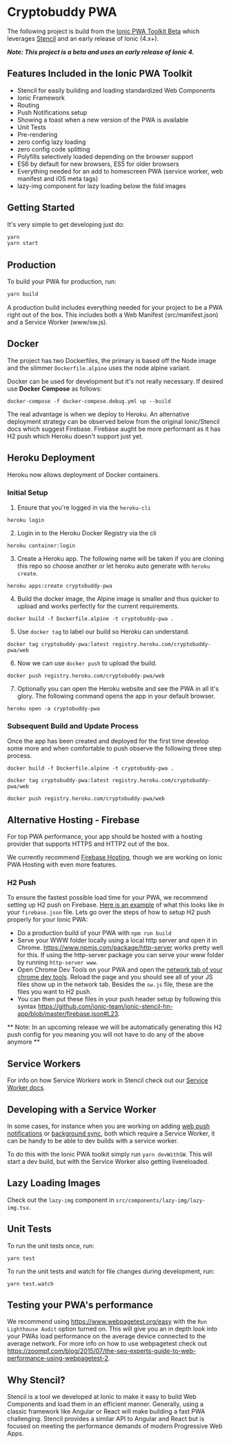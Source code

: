 # Cryptobuddy PWA

The following project is build from the [Ionic PWA Toolkit Beta](https://github.com/ionic-team/ionic-pwa-toolkit) which
leverages [Stencil](https://stenciljs.com/) and an early release of Ionic (4.x+).

***Note: This project is a beta and uses an early release of Ionic 4.***

## Features Included in the Ionic PWA Toolkit

- Stencil for easily building and loading standardized Web Components
- Ionic Framework
- Routing
- Push Notifications setup
- Showing a toast when a new version of the PWA is available
- Unit Tests
- Pre-rendering
- zero config lazy loading
- zero config code splitting
- Polyfills selectively loaded depending on the browser support
- ES6 by default for new browsers, ES5 for older browsers
- Everything needed for an add to homescreen PWA (service worker, web manifest and iOS meta tags)
- lazy-img component for lazy loading below the fold images

## Getting Started

It's very simple to get developing just do:

```bash
yarn 
yarn start
```

## Production

To build your PWA for production, run:

```bash
yarn build
```
A production build includes everything needed for your project to be a PWA right out of the box. This includes both a Web Manifest (src/manifest.json) and a Service Worker (www/sw.js).

## Docker

The project has two Dockerfiles, the primary is based off the Node image and the slimmer `Dockerfile.alpine` uses the
node alpine variant.

Docker can be used for development but it's not really necessary.  If desired use **Docker Compose** as follows:

```
docker-compose -f docker-compose.debug.yml up --build
```

The real advantage is when we deploy to Heroku.  An alternative deployment strategy can be observed below from the original 
Ionic/Stencil docs which suggest Firebase. Firebase aught be more performant as it has H2 push which Heroku doesn't support 
just yet.

## Heroku Deployment

Heroku now allows deployment of Docker containers.

### Initial Setup

1. Ensure that you're logged in via the `heroku-cli`

```
heroku login
```

2. Login in to the Heroku Docker Registry via the cli

```
heroku container:login
```

3. Create a Heroku app.  The following name will be taken if you are cloning this repo so choose another or let heroku
   auto generate with `heroku create`.

```
heroku apps:create cryptobuddy-pwa
```

4.  Build the docker image, the Alpine image is smaller and thus quicker to upload and works perfectly for the current
    requirements.

```
docker build -f Dockerfile.alpine -t cryptobuddy-pwa .
```

5.  Use `docker tag` to label our build so Heroku can understand.

```
docker tag cryptobuddy-pwa:latest registry.heroku.com/cryptobuddy-pwa/web
```

6.  Now we can use `docker push` to upload the build.

```
docker push registry.heroku.com/cryptobuddy-pwa/web
```

7. Optionally you can open the Heroku website and see the PWA in all it's glory.  The following command opens the app in
   your default browser.

```
heroku open -a cryptobuddy-pwa
```

### Subsequent Build and Update Process

Once the app has been created and deployed for the first time develop some more and when comfortable to push observe the
following three step process.

```
docker build -f Dockerfile.alpine -t cryptobuddy-pwa .

docker tag cryptobuddy-pwa:latest registry.heroku.com/cryptobuddy-pwa/web

docker push registry.heroku.com/cryptobuddy-pwa/web
```

## Alternative Hosting - Firebase

For top PWA performance, your app should be hosted with a hosting provider that supports HTTPS and HTTP2 out of the box.

We currently recommend [Firebase Hosting](https://firebase.google.com/docs/hosting/), though we are working on Ionic PWA Hosting with even more features.

### H2 Push

To ensure the fastest possible load time for your PWA, we recommend setting up H2 push on Firebase. [Here is an example](https://github.com/ionic-team/ionic-stencil-hn-app/blob/master/firebase.json#L19-L25) of what this looks like in your `firebase.json` file. Lets go over the steps of how to setup H2 push properly for your Ionic PWA:

- Do a production build of your PWA with `npm run build`
- Serve your WWW folder locally using a local http server and open it in Chrome. https://www.npmjs.com/package/http-server works pretty well for this. If using the http-server package you can serve your www folder by running `http-server www`.
- Open Chrome Dev Tools on your PWA and open the [network tab of your chrome dev tools](https://developers.google.com/web/tools/chrome-devtools/network-performance/reference). Reload the page and you should see all of your JS files show up in the network tab. Besides the `sw.js` file, these are the files you want to H2 push.
- You can then put these files in your push header setup by following this syntax https://github.com/ionic-team/ionic-stencil-hn-app/blob/master/firebase.json#L23.

** Note: In an upcoming release we will be automatically generating this H2 push config for you meaning you will not have to do any of the above anymore **

## Service Workers

For info on how Service Workers work in Stencil check out our [Service Worker docs](https://stenciljs.com/docs/service-workers).

## Developing with a Service Worker

In some cases, for instance when you are working on adding [web push notifications](https://developers.google.com/web/fundamentals/push-notifications/) or [background sync](https://developers.google.com/web/updates/2015/12/background-sync), both which require a Service Worker, it can be handy to be able to dev builds with a service worker.

To do this with the Ionic PWA toolkit simply run `yarn devWithSW`. This will start a dev build, but with the Service Worker also getting livereloaded.

## Lazy Loading Images

Check out the `lazy-img` component in `src/components/lazy-img/lazy-img.tsx`.

## Unit Tests

To run the unit tests once, run:

```
yarn test
```

To run the unit tests and watch for file changes during development, run:

```
yarn test.watch
```

## Testing your PWA's performance

We recommend using https://www.webpagetest.org/easy with the `Run Lighthouse Audit` option turned on. This will give you an in depth look into your PWAs load performance on the average device connected to the average network. For more info on how to use webpagetest check out https://zoompf.com/blog/2015/07/the-seo-experts-guide-to-web-performance-using-webpagetest-2.

## Why Stencil?

Stencil is a tool we developed at Ionic to make it easy to build Web Components and load them in an efficient manner. Generally, using a classic framework like Angular or React will make building a fast PWA challenging. Stencil provides a similar API to Angular and React but is focused on meeting the performance demands of modern Progressive Web Apps.
